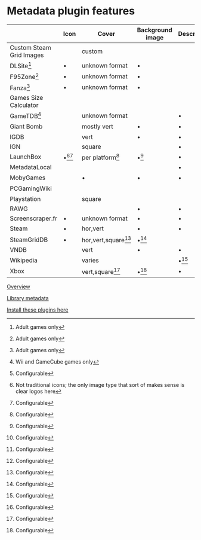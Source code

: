 # Metadata plugin features

|                          | Icon      | Cover               | Background image | Description | User ratings | Install size | Tags  | Language selection |
| ------------------------ | --------- | ------------------- | ---------------- | ----------- | ------------ | ------------ | ----- | ------------------ |
| Custom Steam Grid Images |           | custom              |                  |             |              |              |       |                    |
| DLSite[^1]               | •         | unknown format      | •                |             |              |              | •     |                    |
| F95Zone[^1]              | •         | unknown format      | •                |             |              |              | •     |                    |
| Fanza[^1]                | •         | unknown format      | •                |             |              |              | •     |                    |
| Games Size Calculator    |           |                     |                  |             |              | •            |       |                    |
| GameTDB[^2]              |           | unknown format      |                  | •           |              |              |       |                    |
| Giant Bomb               |           | mostly vert         | •                | •           |              |              | •[^4] |                    |
| IGDB                     |           | vert                | •                | •           | •            |              |       |                    |
| IGN                      |           | square              |                  | •           |              |              |       |                    |
| LaunchBox                | •[^3][^4] | per platform[^4]    | •[^4]            | •           | •            |              |       |                    |
| MetadataLocal            |           |                     |                  | •           |              |              |       |                    |
| MobyGames                |           | •                   | •                | •           |              |              | •[^4] |                    |
| PCGamingWiki             |           |                     |                  |             |              |              | •[^4] |                    |
| Playstation              |           | square              |                  |             |              |              |       |                    |
| RAWG                     |           |                     | •                | •           | •            |              | •     |                    |
| Screenscraper.fr         | •         | unknown format      | •                | •           |              |              |       |                    |
| Steam                    | •         | hor,vert            | •                | •           | •            |              | •[^4] | •                  |
| SteamGridDB              | •         | hor,vert,square[^4] | •[^4]            |             |              |              |       |                    |
| VNDB                     |           | vert                | •                | •           | •            |              | •     |                    |
| Wikipedia                |           | varies              |                  | •[^4]       |              |              | •[^4] |                    |
| Xbox                     |           | vert,square[^4]     | •[^4]            | •           | •            | •            |       |                    |

[Overview](./README.md)

[Library metadata](./librarymetadata.md)

[Install these plugins here](https://playnite.link/addons.html)

[^1]: Adult games only
[^2]: Wii and GameCube games only
[^3]: Not traditional icons; the only image type that sort of makes sense is clear logos here
[^4]: Configurable
